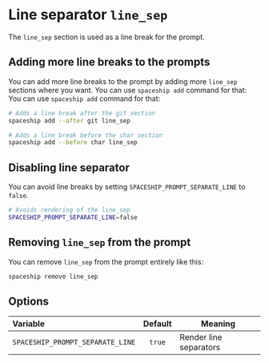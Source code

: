 # Line separator `line_sep`

The `line_sep` section is used as a line break for the prompt.

## Adding more line breaks to the prompts

You can add more line breaks to the prompt by adding more `line_sep` sections where you want. You can use `spaceship add` command for that: You can use `spaceship add` command for that:

```zsh title=".zshrc"
# Adds a line break after the git section
spaceship add --after git line_sep

# Adds a line break before the char section
spaceship add --before char line_sep
```

## Disabling line separator

You can avoid line breaks by setting `SPACESHIP_PROMPT_SEPARATE_LINE` to `false`.

```zsh title=".zshrc"
# Avoids rendering of the line_sep
SPACESHIP_PROMPT_SEPARATE_LINE=false
```

## Removing `line_sep` from the prompt

You can remove `line_sep` from the prompt entirely like this:

```zsh title=".zshrc"
spaceship remove line_sep
```

## Options

| Variable                         | Default | Meaning                |
|:-------------------------------- |:-------:| ---------------------- |
| `SPACESHIP_PROMPT_SEPARATE_LINE` | `true`  | Render line separators |
